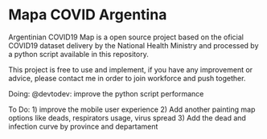 # Mapa COVID Argentina

Argentinian COVID19 Map is a open source project based on the oficial COVID19 dataset delivery by the National Health Ministry and processed by a python script available in this repository.

This project is free to use and implement, if you have any improvement or advice, please contact me in order to join workforce and push together.

Doing:
    @devtodev: improve the python script performance
    
To Do:
     1) improve the mobile user experience
     2) Add another painting map options like deads, respirators usage, virus spread
     3) Add the dead and infection curve by province and departament
